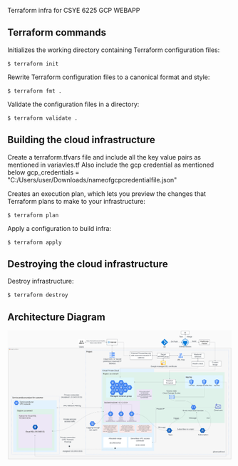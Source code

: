 Terraform infra for CSYE 6225 GCP WEBAPP
## Terraform commands

  Initializes the working directory containing Terraform configuration files:

```console
$ terraform init
```

  Rewrite Terraform configuration files to a canonical format and style:

```console
$ terraform fmt .
```

  Validate the configuration files in a directory:

```console
$ terraform validate .
```

## Building the cloud infrastructure

  Create a terraform.tfvars file and include all the key value pairs as mentioned in variavles.tf
  Also include the gcp credential as mentioned below
  gcp_credentials = "C:/Users/user/Downloads/nameofgcpcredentialfile.json"

   Creates an execution plan, which lets you preview the changes that Terraform plans to make to your infrastructure:

```console
$ terraform plan
```

   Apply a configuration to build infra:

```console
$ terraform apply
```

## Destroying the cloud infrastructure

   Destroy infrastructure:

```console
$ terraform destroy
```

## Architecture Diagram

<!-- ![GCP Architecture Diagram](./architecture/gcp_architecture.png) -->
![GCP Architecture Diagram](./architecture/gcp_architecture.svg)